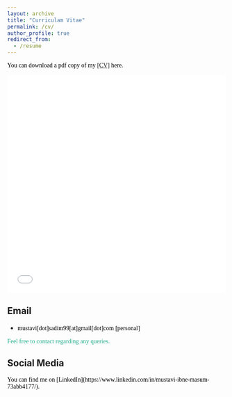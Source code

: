 ```yaml
---
layout: archive
title: "Curriculam Vitae"
permalink: /cv/
author_profile: true
redirect_from:
  - /resume
---
```

<span style="color:black; font-family:Georgia;">You can download a pdf copy of my <a href="../files/CV/cv of Mustavi_Ibne_Masum.pdf">[CV]</a> here.</span>

<iframe src="/files/CV/cv of Mustavi_Ibne_Masum.pdf" width="100%" height="500" frameborder="no" border="0" marginwidth="0" marginheight="0"></iframe>

<br>


## Email
+ <span style="font-family:Trebuchet MS; color:black;">mustavi[dot]sadim99[at]gmail[dot]com [personal] </span><br/>
<!-- + <span style="font-family:Trebuchet MS; color:black;"> [official] </span> -->

<span style="color:#1FAB89; font-family:Georgia;">Feel free to contact regarding any queries.</span><br>
## Social Media
<span style="color:black; font-family:Georgia;">
You can find me on [LinkedIn](https://www.linkedin.com/in/mustavi-ibne-masum-73abb4177/).
</span>

<!-- ## Office
[Office website]()
<address>
<span style="color:black; font-family:Georgia;">

</span> 
</address> 
<br/>

<iframe src="" width="600" height="450" style="border:0;" allowfullscreen="" loading="lazy" referrerpolicy="no-referrer-when-downgrade"></iframe> -->